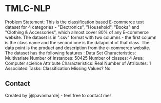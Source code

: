 # TMLC-NLP
Problem Statement:
This is the classification based E-commerce text dataset for 4 categories - "Electronics", "Household", "Books" and "Clothing & Accessories", which almost cover 80% of any E-commerce website. The dataset is in ".csv" format with two columns - the first column is the class name and the second one is the datapoint of that class. The data point is the product and description from the e-commerce website.
The dataset has the following features :
Data Set Characteristics: Multivariate
Number of Instances: 50425
Number of classes: 4
Area: Computer science
Attribute Characteristics: Real
Number of Attributes: 1
Associated Tasks: Classification
Missing Values? No

## Contact
Created by [@pavanharde] - feel free to contact me!
